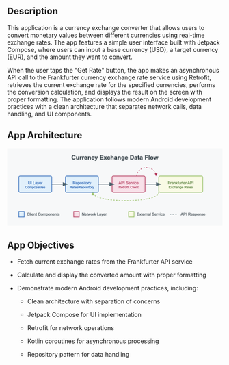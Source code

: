 ## Description
This application is a currency exchange converter that allows users to convert monetary values between different currencies using real-time exchange rates. The app features a simple user interface built with Jetpack Compose, where users can input a base currency (USD), a target currency (EUR), and the amount they want to convert. 

When the user taps the "Get Rate" button, the app makes an asynchronous API call to the Frankfurter currency exchange rate service using Retrofit, retrieves the current exchange rate for the specified currencies, performs the conversion calculation, and displays the result on the screen with proper formatting. The application follows modern Android development practices with a clean architecture that separates network calls, data handling, and UI components.

## App Architecture
!["Architecture image"](images/app_architecture.png)

## App Objectives

- Fetch current exchange rates from the Frankfurter API service 

- Calculate and display the converted amount with proper formatting

- Demonstrate modern Android development practices, including:

    - Clean architecture with separation of concerns

    - Jetpack Compose for UI implementation

    - Retrofit for network operations

    - Kotlin coroutines for asynchronous processing

    - Repository pattern for data handling